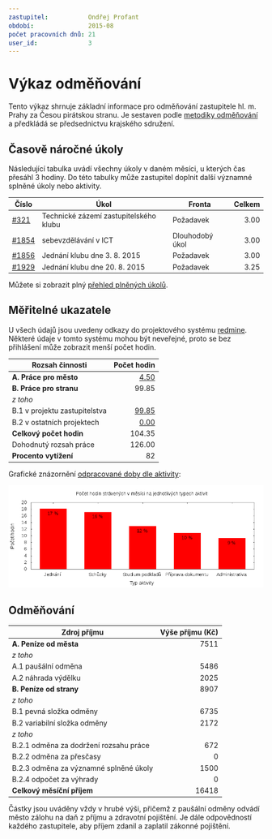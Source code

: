 ```yaml
---
zastupitel:           Ondřej Profant
období:               2015-08
počet pracovních dnů: 21
user_id:              3
---
```

Výkaz odměňování
================

Tento výkaz shrnuje základní informace pro odměňování zastupitele hl. m. Prahy
za Česou pirátskou stranu. Je sestaven podle [metodiky odměňování][metodika]
a předkládá se předsednictvu krajského sdružení.

Časově náročné úkoly
----------------------

Následující tabulka uvádí všechny úkoly v daném měsíci, u kterých čas přesáhl
3 hodiny. Do této tabulky může zastupitel doplnit další významné splněné úkoly
nebo aktivity.

Číslo                                           |   Úkol                                    |  ﻿Fronta           |  Celkem
------------------------------------------------|-------------------------------------------|--------------------|-------:
[#321](https://redmine.pirati.cz/issues/321)    |   Technické zázemí zastupitelského klubu  |  Požadavek         |  3.00  
[#1854](https://redmine.pirati.cz/issues/1854)  |   sebevzdělávání v ICT                    |  Dlouhodobý úkol   |  3.00  
[#1856](https://redmine.pirati.cz/issues/1856)  |   Jednání klubu dne 3. 8. 2015            |  Požadavek         |  3.00  
[#1929](https://redmine.pirati.cz/issues/1929)  |   Jednání klubu dne 20. 8. 2015           |  Požadavek         |  3.25  

Můžete si zobrazit plný [přehled plněných úkolů][tasklist].

Měřitelné ukazatele
-------------------

U všech údajů jsou uvedeny odkazy do projektového systému [redmine](https://redmine.pirati.cz). Některé údaje v tomto systému mohou být neveřejné, proto se bez přihlášení může zobrazit menší počet hodin.

Rozsah činnosti                        | Počet hodin
--------------                         | ----------:
**A. Práce pro město**                 | [4.50][linktocityhours]
**B. Práce pro stranu**                | 99.85
*z toho*                               |
B.1 v projektu zastupitelstva          | [99.85][linktohomehours]
B.2 v ostatních projektech             | [0.00][linktootherhours]
**Celkový počet hodin**                | 104.35
Dohodnutý rozsah práce                 | 126.00
**Procento vytížení**                  | 82

Grafické znázornění [odpracované doby dle aktivity][activitylist]:

![Aktivity v měsíci](aktivity.png)




Odměňování
----------

Zdroj příjmu                           | Výše příjmu (Kč)
-----------------                      | --------------:
**A. Peníze od města**                 | 7511
*z toho*                               |
A.1 paušální odměna                    | 5486
A.2 náhrada výdělku                    | 2025
**B. Peníze od strany**                | 8907
*z toho*                               |
B.1 pevná složka odměny                | 6735
B.2 variabilní složka odměny           | 2172
*z toho*                               |
B.2.1 odměna za dodržení rozsahu práce | 672
B.2.2 odměna za přesčasy               | 0
B.2.3 odměna za významné splněné úkoly | 1500
B.2.4 odpočet za výhrady               | 0
**Celkový měsíční příjem**             | 16418

Částky jsou uváděny vždy v hrubé výši, přičemž z paušální odměny odvádí město zálohu na daň z příjmu a zdravotní pojištění. Je dále odpovědností každého zastupitele, aby příjem zdanil a zaplatil zákonné pojištění.

[metodika]: https://redmine.pirati.cz/projects/praha/wiki/Odm%C4%9B%C5%88ov%C3%A1n%C3%AD_zastupitel%C5%AF
[tasklist]: https://redmine.pirati.cz/projects/praha/time_entries/report?f[]=spent_on&f[]=user_id&op[user_id]==&f[]=cf_16&op[cf_16]=!*&f[]=&columns=month&criteria[]=issue&op[spent_on]=><&op[user_id]==&utf8=✓&v[spent_on][]=2015-08-01&v[spent_on][]=2015-08-31&v[user_id][]=3
[linktocityhours]: https://redmine.pirati.cz/projects/praha/time_entries?f[]=spent_on&f[]=user_id&f[]=cf_16&f[]=&op[cf_16]=*&op[spent_on]=><&op[user_id]==&utf8=✓&v[spent_on][]=2015-08-01&v[spent_on][]=2015-08-31&v[user_id][]=3
[linktohomehours]: https://redmine.pirati.cz/projects/praha/time_entries?f[]=spent_on&f[]=user_id&f[]=cf_16&f[]=&op[cf_16]=!*&op[spent_on]=><&op[user_id]==&utf8=✓&v[spent_on][]=2015-08-01&v[spent_on][]=2015-08-31&v[user_id][]=3
[linktootherhours]: https://redmine.pirati.cz/time_entries/report?f[]=spent_on&f[]=cf_16&op[cf_16]=%3D&v[cf_16][]=strana&f[]=project_id&op[project_id]=!&v[project_id][]=15&f[]=&columns=month&criteria[]=user&op[spent_on]=><&op[user_id]==&utf8=✓&v[spent_on][]=2015-08-01&v[spent_on][]=2015-08-31&v[user_id][]=3
[activitylist]: https://redmine.pirati.cz/projects/praha/time_entries/report?columns=month&criteria[]=activity&f[]=spent_on&f[]=user_id&f[]=&op[spent_on]=><&op[user_id]==&utf8=✓&v[spent_on][]=2015-08-01&v[spent_on][]=2015-08-31&v[user_id][]=3
